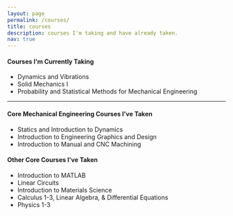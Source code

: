 ```yaml
---
layout: page
permalink: /courses/
title: courses
description: courses I'm taking and have already taken.
nav: true
---
```


#### Courses I'm Currently Taking
<ul>
    <li>Dynamics and Vibrations</li>
    <li>Solid Mechanics I</li>
    <li>Probability and Statistical Methods for Mechanical Engineering</li>
</ul>

<hr>

#### Core Mechanical Engineering Courses I've Taken
<ul>
    <li>Statics and Introduction to Dynamics</li>
    <li>Introduction to Engineering Graphics and Design</li>
    <li>Introduction to Manual and CNC Machining</li>
</ul>

#### Other Core Courses I've Taken
<ul>
    <li>Introduction to MATLAB</li>
    <li>Linear Circuits</li>
    <li>Introduction to Materials Science</li>
    <li>Calculus 1-3, Linear Algebra, & Differential Equations</li>
    <li>Physics 1-3</li>
</ul>